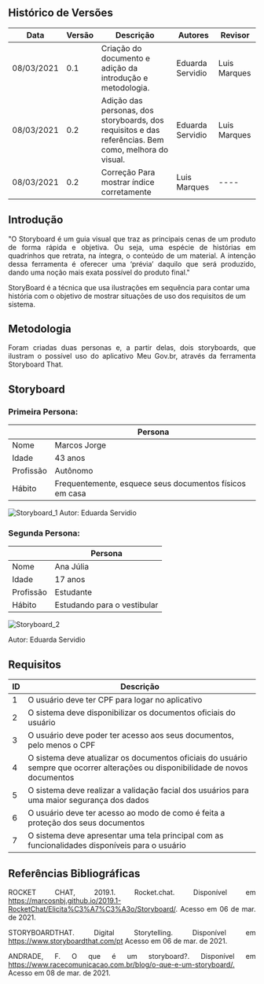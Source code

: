 ## Histórico de Versões

| Data       | Versão | Descrição                                                                                            | Autores          | Revisor      |
| ---------- | ------ | ---------------------------------------------------------------------------------------------------- | ---------------- | ------------ |
| 08/03/2021 | 0.1    | Criação do documento e adição da introdução e metodologia.                                           | Eduarda Servidio | Luis Marques |
| 08/03/2021 | 0.2    | Adição das personas, dos storyboards, dos requisitos e das referências. Bem como, melhora do visual. | Eduarda Servidio | Luis Marques |
| 08/03/2021 | 0.2    | Correção Para mostrar índice corretamente                                                            | Luis Marques     | ----         |

## Introdução

<p align="justify">"O Storyboard é um guia visual que traz as principais cenas de um produto de forma rápida e objetiva. Ou seja, uma espécie de histórias em quadrinhos que retrata, na íntegra, o conteúdo de um material. A intenção dessa ferramenta é oferecer uma ‘prévia’ daquilo que será produzido, dando uma noção mais exata possível do produto final."

StoryBoard é a técnica que usa ilustrações em sequência para contar uma história com o objetivo de mostrar situações de uso dos requisitos de um sistema.</p>

## Metodologia

<p align="justify">Foram criadas duas personas e, a partir delas, dois storyboards, que ilustram o possível uso do aplicativo Meu Gov.br, através da ferramenta Storyboard That.</p>

## Storyboard

### Primeira Persona:

|           | Persona                                                 |
| --------- | ------------------------------------------------------- |
| Nome      | Marcos Jorge                                            |
| Idade     | 43 anos                                                 |
| Profissão | Autônomo                                                |
| Hábito    | Frequentemente, esquece seus documentos físicos em casa |

<img alt = "Storyboard_1" src="../Imagens_storyboard/storyboard1.jpg"/>
Autor: Eduarda Servidio

### Segunda Persona:

|           | Persona                     |
| --------- | --------------------------- |
| Nome      | Ana Júlia                   |
| Idade     | 17 anos                     |
| Profissão | Estudante                   |
| Hábito    | Estudando para o vestibular |

<img alt = "Storyboard_2" src="../Imagens_storyboard/storyboard2.jpg"/>

Autor: Eduarda Servidio

## Requisitos

| ID  | Descrição                                                                                                                       |
| --- | ------------------------------------------------------------------------------------------------------------------------------- |
| 1   | O usuário deve ter CPF para logar no aplicativo                                                                                 |
| 2   | O sistema deve disponibilizar os documentos oficiais do usuário                                                                 |
| 3   | O usuário deve poder ter acesso aos seus documentos, pelo menos o CPF                                                           |
| 4   | O sistema deve atualizar os documentos oficiais do usuário sempre que ocorrer alterações ou disponibilidade de novos documentos |
| 5   | O sistema deve realizar a validação facial dos usuários para uma maior segurança dos dados                                      |
| 6   | O usuário deve ter acesso ao modo de como é feita a proteção dos seus documentos                                                |
| 7   | O sistema deve apresentar uma tela principal com as funcionalidades disponíveis para o usuário                                  |

## Referências Bibliográficas

<p align="justify">ROCKET CHAT, 2019.1. Rocket.chat. Disponível em <a href="https://marcosnbj.github.io/2019.1-RocketChat/Elicita%C3%A7%C3%A3o/Storyboard/">https://marcosnbj.github.io/2019.1-RocketChat/Elicita%C3%A7%C3%A3o/Storyboard/</a>. Acesso em 06 de mar. de 2021.</p>

<p align="justify">STORYBOARDTHAT. Digital Storytelling. Disponível em <a href="https://www.storyboardthat.com/pt">https://www.storyboardthat.com/pt</a> Acesso em 06 de mar. de 2021.</p>

<p align="justify">ANDRADE, F. O que é um storyboard?. Disponível em <a href="https://www.racecomunicacao.com.br/blog/o-que-e-um-storyboard/">https://www.racecomunicacao.com.br/blog/o-que-e-um-storyboard/.</a> Acesso em 08 de mar. de 2021.</p>
